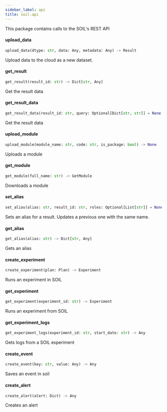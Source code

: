 ```yaml
---
sidebar_label: api
title: soil.api
---
```


This package contains calls to the SOIL&#x27;s REST API

#### upload\_data

```python
upload_data(dtype: str, data: Any, metadata: Any) -> Result
```

Upload data to the cloud as a new dataset.

#### get\_result

```python
get_result(result_id: str) -> Dict[str, Any]
```

Get the result data

#### get\_result\_data

```python
get_result_data(result_id: str, query: Optional[Dict[str, str]] = None) -> Dict[str, Any]
```

Get the result data

#### upload\_module

```python
upload_module(module_name: str, code: str, is_package: bool) -> None
```

Uploads a module

#### get\_module

```python
get_module(full_name: str) -> GetModule
```

Downloads a module

#### set\_alias

```python
set_alias(alias: str, result_id: str, roles: Optional[List[str]] = None) -> None
```

Sets an alias for a result. Updates a previous one with the same name.

#### get\_alias

```python
get_alias(alias: str) -> Dict[str, Any]
```

Gets an alias

#### create\_experiment

```python
create_experiment(plan: Plan) -> Experiment
```

Runs an experiment in SOIL

#### get\_experiment

```python
get_experiment(experiment_id: str) -> Experiment
```

Runs an experiment from SOIL

#### get\_experiment\_logs

```python
get_experiment_logs(experiment_id: str, start_date: str) -> Any
```

Gets logs from a SOIL experiment

#### create\_event

```python
create_event(key: str, value: Any) -> Any
```

Saves an event in soil

#### create\_alert

```python
create_alert(alert: Dict) -> Any
```

Creates an alert

